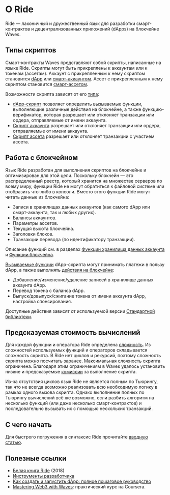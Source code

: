 # О Ride

Ride — лаконичный и дружественный язык для разработки смарт-контрактов и децентрализованных приложений (dApps) на блокчейне Waves.

## Типы скриптов

Смарт-контракты Waves представляют собой скрипты, написанные на языке Ride. Скрипты могут быть прикреплены к аккаунтам или к токенам (ассетам). Аккаунт с прикрепленным к нему скриптом становится [dApp](/ru/building-apps/smart-contracts/what-is-a-dapp) или [смарт-аккаунтом](/ru/building-apps/smart-contracts/what-is-smart-account). Ассет с прикрепленным к нему скриптом становится [смарт-ассетом](/ru/building-apps/smart-contracts/what-is-smart-asset).

Возможности скрипта зависят от его [типа](/ru/ride/script/):
* [dApp-скрипт](/ru/ride/script/script-types/dapp-script) позволяет определить вызываемые функции, выполняющие различные действия на блокчейне, а также функцию-верификатор, которая разрешает или отклоняет транзакции или ордера, отправляемые от имени аккаунта.
* [Скрипт аккаунта](/ru/ride/script/script-types/account-script) разрешает или отклоняет транзакции или ордера, отправляемые от имени аккаунта.
* [Скрипт ассета](/ru/ride/script/script-types/asset-script) разрешает или отклоняет транзакции с участием ассета.

## Работа с блокчейном

Язык Ride разработан для выполнения скриптов на блокчейне и оптимизирован для этой цели. Поскольку блокчейн — это распределенный реестр, который хранится на множестве серверов по всему миру, функции Ride не могут обратиться к файловой системе или отобразить что-либо в консоли. Вместо этого функции Ride могут читать данные из блокчейна:

* Записи в хранилищах данных аккаунтов (как самого dApp или смарт-аккаунта, так и любых других).
* Балансы аккаунтов.
* Параметры ассетов.
* Текущая высота блокчейна.
* Заголовки блоков.
* Транзакции перевода (по идентификатору транзакции).

Описание функций см. в разделах [Функции хранилища данных аккаунта](/ru/ride/functions/built-in-functions/account-data-storage-functions) и [Функции блокчейна](/ru/ride/functions/built-in-functions/blockchain-functions).

[Вызываемые функции](/ru/ride/functions/callable-function) dApp-скрипта могут принимать платежи в пользу dApp, а также выполнять [действия на блокчейне](/ru/ride/structures/script-actions/):

* Добавление/изменение/удаление записей в хранилище данных аккаунта dApp.
* Перевод токена с баланса dApp.
* Выпуск/довыпуск/сжигание токена от имени аккаунта dApp, настройка спонсирования.

Доступные действия зависят от используемой версии [Стандартной библиотеки](/ru/ride/script/standard-library). 

## Предсказуемая стоимость вычислений

Для каждой функции и оператора Ride определена [сложность](/ru/ride/base-concepts/complexity). Из сложностей используемых функций и операторов складывается сложность скрипта. В Ride нет циклов и рекурсий, поэтому сложность скрипта можно посчитать заранее. Максимальная сложность скрипта ограничена. Благодаря этим ограничениям в Waves удалось установить низкие и предсказуемые [комиссии](/ru/blockchain/transaction/transaction-fee) за выполнение скрипта.

Из-за отсутствия циклов язык Ride не является полным по Тьюрингу, так что не всегда возможно реализовать всю необходимую логику в рамках одного вызова скрипта. Однако выполнение полных по Тьюрингу вычислений всё же возможно, если разбить алгоритм на несколько функций (или даже несколько смарт-контрактов) и последовательно вызывать их с помощью нескольких транзакций.

## С чего начать

Для быстрого погружения в синтаксис Ride прочитайте [вводную статью](/ru/ride/getting-started).

## Полезные ссылки

* [Белая книга Ride](https://wavesprotocol.org/files/docs/white_paper_waves_smart_contracts.pdf) (2018)
* [Инструменты разработчика](/ru/building-apps/smart-contracts/tools/)
* [Как создать и запустить dApp: полное пошаговое руководство](/ru/building-apps/smart-contracts/writing-dapps)
* [Mastering Web3 with Waves](https://www.coursera.org/learn/mastering-web3-waves): практический курс на Coursera.
